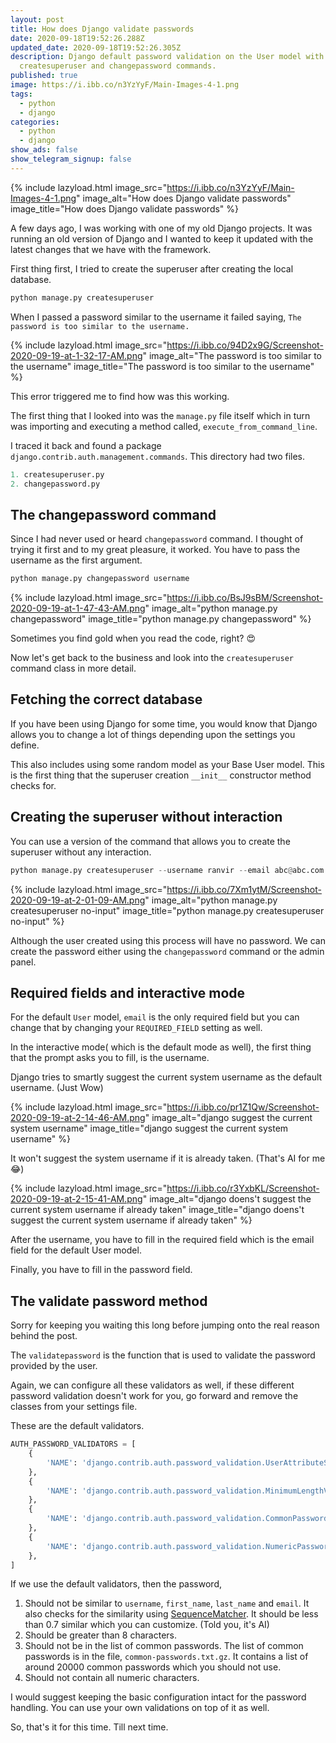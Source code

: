 ```yaml
---
layout: post
title: How does Django validate passwords
date: 2020-09-18T19:52:26.288Z
updated_date: 2020-09-18T19:52:26.305Z
description: Django default password validation on the User model with
  createsuperuser and changepassword commands.
published: true
image: https://i.ibb.co/n3YzYyF/Main-Images-4-1.png
tags:
  - python
  - django
categories:
  - python
  - django
show_ads: false
show_telegram_signup: false
---
```

{% include lazyload.html image_src="https://i.ibb.co/n3YzYyF/Main-Images-4-1.png" image_alt="How does Django validate passwords" image_title="How does Django validate passwords" %}

A few days ago, I was working with one of my old Django projects. It was running an old version of Django and I wanted to keep it updated with the latest changes that we have with the framework.

First thing first, I tried to create the superuser after creating the local database.

```python
python manage.py createsuperuser
```

When I passed a password similar to the username it failed saying, `The password is too similar to the username.`

{% include lazyload.html image_src="https://i.ibb.co/94D2x9G/Screenshot-2020-09-19-at-1-32-17-AM.png" image_alt="The password is too similar to the username" image_title="The password is too similar to the username" %}

This error triggered me to find how was this working.

The first thing that I looked into was the `manage.py` file itself which in turn was importing and executing a method called, `execute_from_command_line`.

I traced it back and found a package `django.contrib.auth.management.commands`. This directory had two files.

```python
1. createsuperuser.py
2. changepassword.py
```
## The changepassword command

Since I had never used or heard `changepassword` command. I thought of trying it first and to my great pleasure, it worked. You have to pass the username as the first argument.

```python
python manage.py changepassword username
```

{% include lazyload.html image_src="https://i.ibb.co/BsJ9sBM/Screenshot-2020-09-19-at-1-47-43-AM.png" image_alt="python manage.py changepassword" image_title="python manage.py changepassword" %}

Sometimes you find gold when you read the code, right? 😍

Now let's get back to the business and look into the `createsuperuser` command class in more detail.

## Fetching the correct database

If you have been using Django for some time, you would know that Django allows you to change a lot of things depending upon the settings you define.

This also includes using some random model as your Base User model. This is the first thing that the superuser creation `__init__` constructor method checks for.

## Creating the superuser without interaction

You can use a version of the command that allows you to create the superuser without any interaction.

```python
python manage.py createsuperuser --username ranvir --email abc@abc.com --no-input
```

{% include lazyload.html image_src="https://i.ibb.co/7Xm1ytM/Screenshot-2020-09-19-at-2-01-09-AM.png" image_alt="python manage.py createsuperuser no-input" image_title="python manage.py createsuperuser no-input" %}

Although the user created using this process will have no password. We can create the password either using the `changepassword` command or the admin panel.

## Required fields and interactive mode

For the default `User` model, `email` is the only required field but you can change that by changing your `REQUIRED_FIELD` setting as well.

In the interactive mode( which is the default mode as well), the first thing that the prompt asks you to fill, is the username.

Django tries to smartly suggest the current system username as the default username. (Just Wow)

{% include lazyload.html image_src="https://i.ibb.co/pr1Z1Qw/Screenshot-2020-09-19-at-2-14-46-AM.png" image_alt="django suggest the current system username" image_title="django suggest the current system username" %}

It won't suggest the system username if it is already taken. (That's AI for me 😂)

{% include lazyload.html image_src="https://i.ibb.co/r3YxbKL/Screenshot-2020-09-19-at-2-15-41-AM.png" image_alt="django doens't suggest the current system username if already taken" image_title="django doens't suggest the current system username if already taken" %}

After the username, you have to fill in the required field which is the email field for the default User model.

Finally, you have to fill in the password field.

## The validate password method

Sorry for keeping you waiting this long before jumping onto the real reason behind the post.

The `validatepassword` is the function that is used to validate the password provided by the user.

Again, we can configure all these validators as well, if these different password validation doesn't work for you, go forward and remove the classes from your settings file.

These are the default validators.

```python
AUTH_PASSWORD_VALIDATORS = [
    {
        'NAME': 'django.contrib.auth.password_validation.UserAttributeSimilarityValidator',
    },
    {
        'NAME': 'django.contrib.auth.password_validation.MinimumLengthValidator',
    },
    {
        'NAME': 'django.contrib.auth.password_validation.CommonPasswordValidator',
    },
    {
        'NAME': 'django.contrib.auth.password_validation.NumericPasswordValidator',
    },
]
```
If we use the default validators, then the password,

1. Should not be similar to `username`, `first_name`, `last_name` and `email`. It also checks for the similarity using [SequenceMatcher](https://docs.python.org/2.4/lib/sequence-matcher.html). It should be less than 0.7 similar which you can customize. (Told you, it's AI)
2. Should be greater than 8 characters.
3. Should not be in the list of common passwords. The list of common passwords is in the file, `common-passwords.txt.gz`. It contains a list of around 20000 common passwords which you should not use.
4. Should not contain all numeric characters.

I would suggest keeping the basic configuration intact for the password handling. You can use your own validations on top of it as well.

So, that's it for this time. Till next time.
